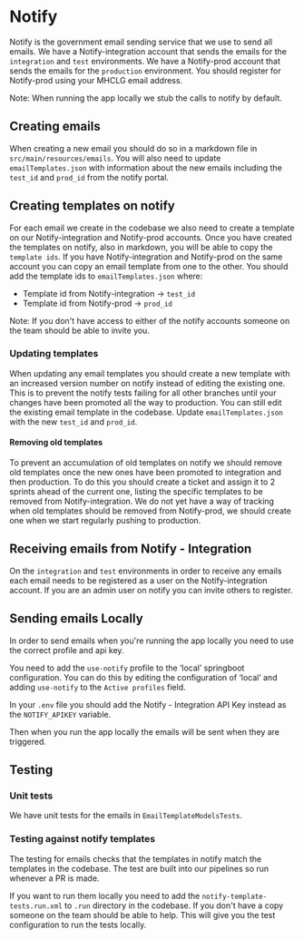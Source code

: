# Notify
Notify is the government email sending service that we use to send all emails.
We have a Notify-integration account that sends the emails for the `integration` and `test` environments.
We have a Notify-prod account that sends the emails for the `production` environment.
You should register for Notify-prod using your MHCLG email address.

Note: When running the app locally we stub the calls to notify by default.

## Creating emails
When creating a new email you should do so in a markdown file in `src/main/resources/emails`.
You will also need to update `emailTemplates.json` with information about the new emails including the `test_id` and `prod_id` from the notify portal. 

## Creating templates on notify
For each email we create in the codebase we also need to create a template on our Notify-integration and Notify-prod accounts.
Once you have created the templates on notify, also in markdown, you will be able to copy the `template ids`.
If you have Notify-integration and Notify-prod on the same account you can copy an email template from one to the other.
You should add the template ids to `emailTemplates.json` where:
- Template id from Notify-integration -> `test_id`
- Template id from Notify-prod -> `prod_id`

Note: If you don't have access to either of the notify accounts someone on the team should be able to invite you.

### Updating templates
When updating any email templates you should create a new template with an increased version number on notify instead of editing the existing one.
This is to prevent the notify tests failing for all other branches until your changes have been promoted all the way to production.
You can still edit the existing email template in the codebase. 
Update `emailTemplates.json` with the new `test_id` and `prod_id`.

#### Removing old templates
To prevent an accumulation of old templates on notify we should remove old templates once the new ones have been promoted to integration and then production.
To do this you should create a ticket and assign it to 2 sprints ahead of the current one, listing the specific templates to be removed from Notify-integration.
We do not yet have a way of tracking when old templates should be removed from Notify-prod, we should create one when we start regularly pushing to production.

## Receiving emails from Notify - Integration
On the `integration` and `test` environments in order to receive any emails each email needs to be registered as a user on the Notify-integration account.
If you are an admin user on notify you can invite others to register.

## Sending emails Locally
In order to send emails when you're running the app locally you need to use the correct profile and api key.

You need to add the `use-notify` profile to the ‘local’ springboot configuration.
You can do this by editing the configuration of ‘local’ and adding `use-notify` to the `Active profiles` field.

In your `.env` file you should add the Notify - Integration API Key instead as the `NOTIFY_APIKEY` variable.

Then when you run the app locally the emails will be sent when they are triggered.

## Testing

### Unit tests
We have unit tests for the emails in `EmailTemplateModelsTests`.

### Testing against notify templates
The testing for emails checks that the templates in notify match the templates in the codebase.
The test are built into our pipelines so run whenever a PR is made.

If you want to run them locally you need to add the `notify-template-tests.run.xml` to `.run` directory in the codebase. If you don't have a copy someone on the team should be able to help.
This will give you the test configuration to run the tests locally.
